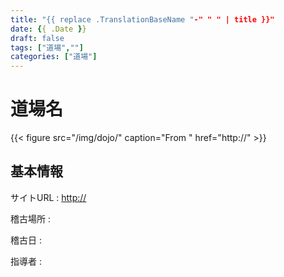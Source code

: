 ```yaml
---
title: "{{ replace .TranslationBaseName "-" " " | title }}"
date: {{ .Date }}
draft: false
tags: ["道場",""]
categories: ["道場"]
---
```

# 道場名

{{< figure  src="/img/dojo/" caption="From " href="http://" >}}

## 基本情報

サイトURL
: [http://](http://)
 <!--more--> 
稽古場所
: 

稽古日
: 

指導者
: 
